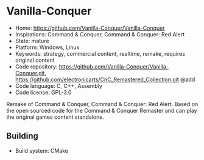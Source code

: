 # Vanilla-Conquer

- Home: https://github.com/Vanilla-Conquer/Vanilla-Conquer
- Inspirations: Command & Conquer, Command & Conquer: Red Alert
- State: mature
- Platform: Windows, Linux
- Keywords: strategy, commercial content, realtime, remake, requires original content
- Code repository: https://github.com/Vanilla-Conquer/Vanilla-Conquer.git, https://github.com/electronicarts/CnC_Remastered_Collection.git @add
- Code language: C, C++, Assembly
- Code license: GPL-3.0

Remake of Command & Conquer, Command & Conquer: Red Alert.
Based on the open sourced code for the Command & Conquer Remaster and can play the original games content standalone.

## Building

- Build system: CMake
